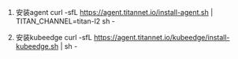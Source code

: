 1. 安装agent
curl -sfL https://agent.titannet.io/install-agent.sh | TITAN_CHANNEL=titan-l2 sh -

2. 安装kubeedge
curl -sfL https://agent.titannet.io/kubeedge/install-kubeedge.sh | sh -